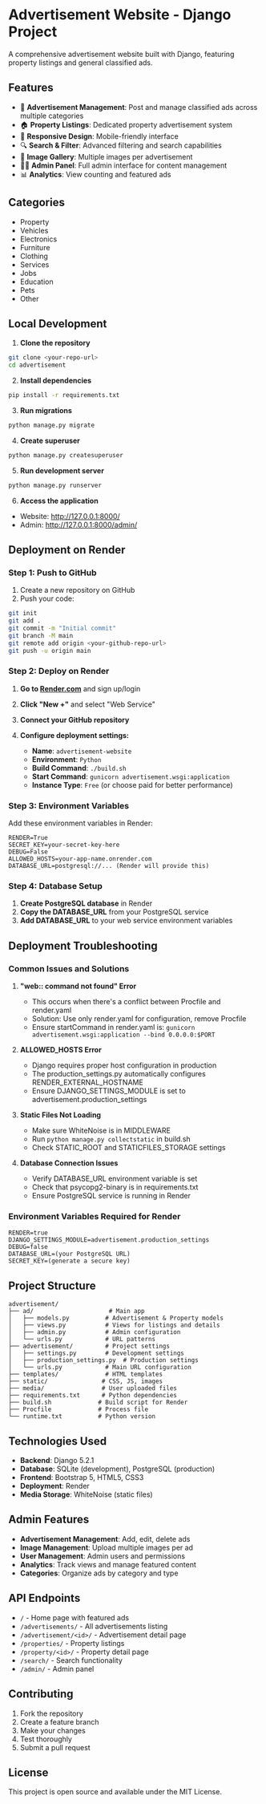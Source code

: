 # Advertisement Website - Django Project

A comprehensive advertisement website built with Django, featuring property listings and general classified ads.

## Features

- 📝 **Advertisement Management**: Post and manage classified ads across multiple categories
- 🏠 **Property Listings**: Dedicated property advertisement system
- 📱 **Responsive Design**: Mobile-friendly interface
- 🔍 **Search & Filter**: Advanced filtering and search capabilities
- 📸 **Image Gallery**: Multiple images per advertisement
- 👨‍💼 **Admin Panel**: Full admin interface for content management
- 📊 **Analytics**: View counting and featured ads

## Categories

- Property
- Vehicles
- Electronics
- Furniture
- Clothing
- Services
- Jobs
- Education
- Pets
- Other

## Local Development

1. **Clone the repository**
```bash
git clone <your-repo-url>
cd advertisement
```

2. **Install dependencies**
```bash
pip install -r requirements.txt
```

3. **Run migrations**
```bash
python manage.py migrate
```

4. **Create superuser**
```bash
python manage.py createsuperuser
```

5. **Run development server**
```bash
python manage.py runserver
```

6. **Access the application**
- Website: http://127.0.0.1:8000/
- Admin: http://127.0.0.1:8000/admin/

## Deployment on Render

### Step 1: Push to GitHub

1. Create a new repository on GitHub
2. Push your code:
```bash
git init
git add .
git commit -m "Initial commit"
git branch -M main
git remote add origin <your-github-repo-url>
git push -u origin main
```

### Step 2: Deploy on Render

1. **Go to [Render.com](https://render.com)** and sign up/login
2. **Click "New +"** and select "Web Service"
3. **Connect your GitHub repository**
4. **Configure deployment settings:**

   - **Name**: `advertisement-website`
   - **Environment**: `Python`
   - **Build Command**: `./build.sh`
   - **Start Command**: `gunicorn advertisement.wsgi:application`
   - **Instance Type**: `Free` (or choose paid for better performance)

### Step 3: Environment Variables

Add these environment variables in Render:

```
RENDER=True
SECRET_KEY=your-secret-key-here
DEBUG=False
ALLOWED_HOSTS=your-app-name.onrender.com
DATABASE_URL=postgresql://... (Render will provide this)
```

### Step 4: Database Setup

1. **Create PostgreSQL database** in Render
2. **Copy the DATABASE_URL** from your PostgreSQL service
3. **Add DATABASE_URL** to your web service environment variables

## Deployment Troubleshooting

### Common Issues and Solutions

1. **"web:: command not found" Error**
   - This occurs when there's a conflict between Procfile and render.yaml
   - Solution: Use only render.yaml for configuration, remove Procfile
   - Ensure startCommand in render.yaml is: `gunicorn advertisement.wsgi:application --bind 0.0.0.0:$PORT`

2. **ALLOWED_HOSTS Error**
   - Django requires proper host configuration in production
   - The production_settings.py automatically configures RENDER_EXTERNAL_HOSTNAME
   - Ensure DJANGO_SETTINGS_MODULE is set to advertisement.production_settings

3. **Static Files Not Loading**
   - Make sure WhiteNoise is in MIDDLEWARE
   - Run `python manage.py collectstatic` in build.sh
   - Check STATIC_ROOT and STATICFILES_STORAGE settings

4. **Database Connection Issues**
   - Verify DATABASE_URL environment variable is set
   - Check that psycopg2-binary is in requirements.txt
   - Ensure PostgreSQL service is running in Render

### Environment Variables Required for Render

```
RENDER=true
DJANGO_SETTINGS_MODULE=advertisement.production_settings
DEBUG=false
DATABASE_URL=(your PostgreSQL URL)
SECRET_KEY=(generate a secure key)
```

## Project Structure

```
advertisement/
├── ad/                     # Main app
│   ├── models.py          # Advertisement & Property models
│   ├── views.py           # Views for listings and details
│   ├── admin.py           # Admin configuration
│   └── urls.py            # URL patterns
├── advertisement/         # Project settings
│   ├── settings.py        # Development settings
│   ├── production_settings.py  # Production settings
│   └── urls.py            # Main URL configuration
├── templates/             # HTML templates
├── static/               # CSS, JS, images
├── media/                # User uploaded files
├── requirements.txt      # Python dependencies
├── build.sh             # Build script for Render
├── Procfile             # Process file
└── runtime.txt          # Python version
```

## Technologies Used

- **Backend**: Django 5.2.1
- **Database**: SQLite (development), PostgreSQL (production)
- **Frontend**: Bootstrap 5, HTML5, CSS3
- **Deployment**: Render
- **Media Storage**: WhiteNoise (static files)

## Admin Features

- **Advertisement Management**: Add, edit, delete ads
- **Image Management**: Upload multiple images per ad
- **User Management**: Admin users and permissions
- **Analytics**: Track views and manage featured content
- **Categories**: Organize ads by category and type

## API Endpoints

- `/` - Home page with featured ads
- `/advertisements/` - All advertisements listing
- `/advertisement/<id>/` - Advertisement detail page
- `/properties/` - Property listings
- `/property/<id>/` - Property detail page
- `/search/` - Search functionality
- `/admin/` - Admin panel

## Contributing

1. Fork the repository
2. Create a feature branch
3. Make your changes
4. Test thoroughly
5. Submit a pull request

## License

This project is open source and available under the MIT License.